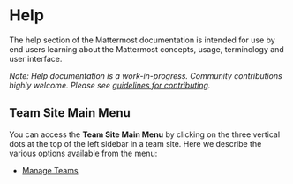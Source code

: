 # Help

The help section of the Mattermost documentation is intended for use by end users learning about the Mattermost concepts, usage, terminology and user interface.

_Note: Help documentation is a work-in-progress. Community contributions highly welcome. Please see [guidelines for contributing](https://forum.mattermost.org/t/help-improve-mattermost-documentation/194)._

## Team Site Main Menu 

You can access the **Team Site Main Menu** by clicking on the three vertical dots at the top of the left sidebar in a team site. Here we describe the various options available from the menu: 

- [Manage Teams](help/Manage-Team.md)

